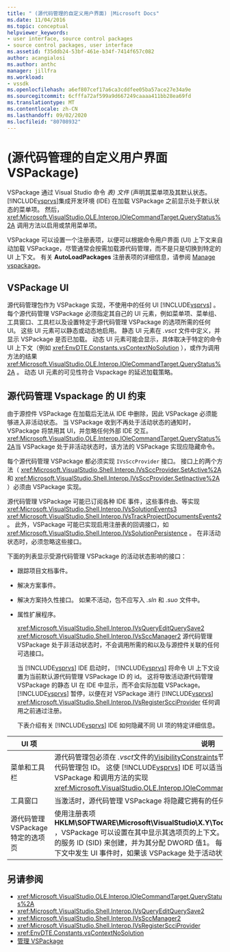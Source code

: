 ```yaml
---
title: " (源代码管理的自定义用户界面) |Microsoft Docs"
ms.date: 11/04/2016
ms.topic: conceptual
helpviewer_keywords:
- user interface, source control packages
- source control packages, user interface
ms.assetid: f35ddb24-53bf-461e-b34f-7414f657c082
author: acangialosi
ms.author: anthc
manager: jillfra
ms.workload:
- vssdk
ms.openlocfilehash: a6ef807cef17a6ca3cddfee05ba57ace27e34a9e
ms.sourcegitcommit: 6cfffa72af599a9d667249caaaa411bb28ea69fd
ms.translationtype: MT
ms.contentlocale: zh-CN
ms.lasthandoff: 09/02/2020
ms.locfileid: "80708932"
---
```

# <a name="custom-user-interface-source-control-vspackage"></a> (源代码管理的自定义用户界面 VSPackage) 
VSPackage 通过 Visual Studio 命令 *表) 文件* (声明其菜单项及其默认状态。 [!INCLUDE[vsprvs](../../code-quality/includes/vsprvs_md.md)]集成开发环境 (IDE) 在加载 VSPackage 之前显示处于默认状态的菜单项。 然后， <xref:Microsoft.VisualStudio.OLE.Interop.IOleCommandTarget.QueryStatus%2A> 调用方法以启用或禁用菜单项。

 VSPackage 可以设置一个注册表项，以便可以根据命令用户界面 (UI) 上下文来自动加载 VSPackage，尽管通常会按需加载源代码管理，而不是只是切换到特定的 UI 上下文。 有关 **AutoLoadPackages** 注册表项的详细信息，请参阅 [Manage vspackage](../../extensibility/managing-vspackages.md)。

## <a name="vspackage-ui"></a>VSPackage UI
 源代码管理包作为 VSPackage 实现，不使用中的任何 UI [!INCLUDE[vsprvs](../../code-quality/includes/vsprvs_md.md)] 。 每个源代码管理 VSPackage 必须指定其自己的 UI 元素，例如菜单项、菜单组、工具窗口、工具栏以及设置特定于源代码管理 VSPackage 的选项所需的任何 UI。 这些 UI 元素可以静态或动态地启用。 静态 UI 元素在 *.vsct* 文件中定义，并显示 VSPackage 是否已加载。 动态 UI 元素可能会显示，具体取决于特定的命令 UI 上下文（例如 <xref:EnvDTE.Constants.vsContextNoSolution> ），或作为调用方法的结果 <xref:Microsoft.VisualStudio.OLE.Interop.IOleCommandTarget.QueryStatus%2A> 。 动态 UI 元素的可见性符合 Vspackage 的延迟加载策略。

## <a name="ui-constraints-on-source-control-vspackages"></a>源代码管理 Vspackage 的 UI 约束
 由于源控件 VSPackage 在加载后无法从 IDE 中删除，因此 VSPackage 必须能够进入非活动状态。 当 VSPackage 收到不再处于活动状态的通知时，VSPackage 将禁用其 UI，并忽略任何外部 IDE 交互。 <xref:Microsoft.VisualStudio.OLE.Interop.IOleCommandTarget.QueryStatus%2A>当 VSPackage 处于非活动状态时，该方法的 VSPackage 实现应隐藏命令。

 每个源代码管理 VSPackage 都必须实现 `IVsSccProvider` 接口。 接口上的两个方法（ <xref:Microsoft.VisualStudio.Shell.Interop.IVsSccProvider.SetActive%2A> 和 <xref:Microsoft.VisualStudio.Shell.Interop.IVsSccProvider.SetInactive%2A> ）必须由 VSPackage 实现。

 源代码管理 VSPackage 可能已订阅各种 IDE 事件，这些事件由、等实现 <xref:Microsoft.VisualStudio.Shell.Interop.IVsSolutionEvents3> <xref:Microsoft.VisualStudio.Shell.Interop.IVsTrackProjectDocumentsEvents2> 。 此外，VSPackage 可能已实现启用注册表的回调接口，如 <xref:Microsoft.VisualStudio.Shell.Interop.IVsSolutionPersistence> 。 在非活动状态时，必须忽略这些接口。

 下面的列表显示受源代码管理 VSPackage 的活动状态影响的接口：

- 跟踪项目文档事件。

- 解决方案事件。

- 解决方案持久性接口。 如果不活动，包不应写入 *.sln* 和 *.suo* 文件中。

- 属性扩展程序。

  <xref:Microsoft.VisualStudio.Shell.Interop.IVsQueryEditQuerySave2> <xref:Microsoft.VisualStudio.Shell.Interop.IVsSccManager2> 源代码管理 VSPackage 处于非活动状态时，不会调用所需的和以及与源控件关联的任何可选接口。

  当 [!INCLUDE[vsprvs](../../code-quality/includes/vsprvs_md.md)] IDE 启动时， [!INCLUDE[vsprvs](../../code-quality/includes/vsprvs_md.md)] 将命令 UI 上下文设置为当前默认源代码管理 VSPackage ID 的 id。 这将导致活动源代码管理 VSPackage 的静态 UI 在 IDE 中显示，而不会实际加载 VSPackage。 [!INCLUDE[vsprvs](../../code-quality/includes/vsprvs_md.md)] 暂停，以便在对 VSPackage 进行 [!INCLUDE[vsprvs](../../code-quality/includes/vsprvs_md.md)] <xref:Microsoft.VisualStudio.Shell.Interop.IVsRegisterScciProvider> 任何调用之前通过注册。

  下表介绍有关 [!INCLUDE[vsprvs](../../code-quality/includes/vsprvs_md.md)] IDE 如何隐藏不同 UI 项的特定详细信息。

| UI 项 | 说明 |
| - | - |
| 菜单和工具栏 | 源代码管理包必须在 *.vsct*文件的[VisibilityConstraints](../../extensibility/visibilityconstraints-element.md)节中将初始菜单和工具栏可见性状态设置为源代码管理包 ID。 这使 [!INCLUDE[vsprvs](../../code-quality/includes/vsprvs_md.md)] IDE 可以适当地设置菜单项的状态，而无需加载 VSPackage 和调用方法的实现 <xref:Microsoft.VisualStudio.OLE.Interop.IOleCommandTarget.QueryStatus%2A> 。 |
| 工具窗口 | 当激活时，源代码管理 VSPackage 将隐藏它拥有的任何工具窗口。 |
| 源代码管理 VSPackage 特定的选项页 | 使用注册表项 **HKLM\SOFTWARE\Microsoft\VisualStudio\X.Y\ToolsOptionsPages\VisibilityCmdUIContexts** ，VSPackage 可以设置在其中显示其选项页的上下文。 此项下的注册表项必须使用源代码管理服务的服务 ID (SID) 来创建，并为其分配 DWORD 值1。 每当在 VSPackage 中向其注册源代码管理的上下文中发生 UI 事件时，如果该 VSPackage 处于活动状态，就会调用它。 |

## <a name="see-also"></a>另请参阅
- <xref:Microsoft.VisualStudio.OLE.Interop.IOleCommandTarget.QueryStatus%2A>
- <xref:Microsoft.VisualStudio.Shell.Interop.IVsQueryEditQuerySave2>
- <xref:Microsoft.VisualStudio.Shell.Interop.IVsSccManager2>
- <xref:Microsoft.VisualStudio.Shell.Interop.IVsRegisterScciProvider>
- <xref:EnvDTE.Constants.vsContextNoSolution>
- [管理 VSPackage](../../extensibility/managing-vspackages.md)
